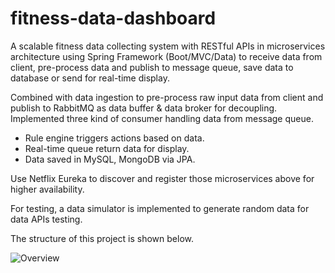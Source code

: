 # fitness-data-dashboard

A scalable fitness data collecting system with RESTful APIs in microservices architecture using Spring Framework (Boot/MVC/Data) to receive data from client, pre-process data and publish to message queue, save data to database or send for real-time display.

Combined with data ingestion to pre-process raw input data from client and publish to RabbitMQ as data buffer & data broker for decoupling. Implemented three kind of consumer handling data from message queue.

- Rule engine triggers actions based on data.
- Real-time queue return data for display.
- Data saved in MySQL, MongoDB via JPA.

Use Netflix Eureka to discover and register those microservices above for higher availability.

For testing, a data simulator is implemented to generate random data for data APIs testing.

The structure of this project is shown below.

![Overview](overview.jpg)